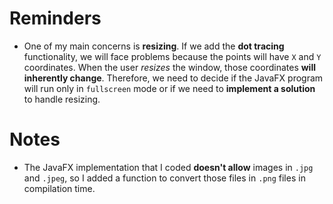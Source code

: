 # Reminders
- One of my main concerns is **resizing**. If we add the **dot tracing** functionality, we will face problems because the points will have `X` and `Y` coordinates. When the user *resizes* the window, those coordinates **will inherently change**. Therefore, we need to decide if the JavaFX program will run only in `fullscreen` mode or if we need to **implement a solution** to handle resizing.

# Notes
- The JavaFX implementation that I coded **doesn't allow** images in `.jpg` and `.jpeg`, so I added a function to convert those files in `.png` files in compilation time.


